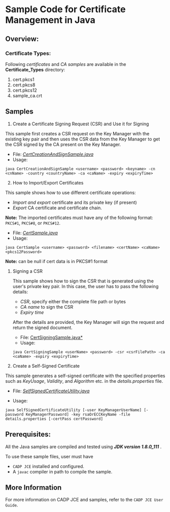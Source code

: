 # Sample Code for Certificate Management in Java

## Overview:

### Certificate Types:

Following *certificates* and *CA samples* are available in the **Certificate_Types** directory:

1. cert.pkcs1
1. cert.pkcs8
1. cert.pkcs12
1. sample_ca.crt

## Samples

1. Create a Certificate Signing Request (CSR) and Use it for Signing

  This sample first creates a CSR request on the Key Manager with the existing key pair and then uses the CSR data from the Key Manager to get the CSR signed by the CA present on the Key Manager.

  * File: [*CertCreationAndSignSample.java*](CertCreationAndSignSample.java)
  * Usage:
  ```shell
  java CertCreationAndSignSample <username> <password> <keyname> -cn <cnName> -country <countryName> -ca <caName> -expiry <expiryTime>
  ```

2. How to Import/Export Certificates

  This sample shows how to use different certificate operations:
  - *Import and export* certificate and its private key (if present)
  - *Export* CA certificate and certificate chain.
  
  **Note:** The imported certificates must have any of the following format:  `PKCS#1`, `PKCS#8`, or `PKCS#12`. 

  * File: [*CertSample.java*](CertSample.java)
  * Usage: 
  ```shell
  java CertSample <username> <password> <filename> <certName> <caName> <pkcs12Password> 
  ```
  
  **Note:** <pkcs12Password> can be null if cert data is in PKCS#1 format

1. Signing a CSR

    This sample shows how to sign the CSR that is generated using the user's private key pair. In this case, the user has to pass the following details:

    * *CSR*, specify either the complete file path or bytes
    * *CA name* to sign the CSR 
    * *Expiry time*

    After the details are provided, the Key Manager will sign the request and return the signed document.

    * File: [CertSigningSample.java*](CertSigningSample.java*)
    * Usage:
    ```shell 
    java CertSigningSample <userName> <password> -csr <csrFilePath> -ca <caName> -expiry <expiryTime>
    ```


1. Create a Self-Signed Certificate

This sample generates a self-signed certificate with the specified properties such as *KeyUsage*, *Validity*, and *Algorithm* etc. in the *details.properties* file.

* File: [*SelfSignedCertificateUtility.java*](SelfSignedCertificateUtility.java)

* Usage: 
```shell
java SelfSignedCertificateUtility [-user KeyManagerUserName] [-password KeyManagerPassword] -key rsaOrECCKeyName -file details.properties [-certPass certPassword]
```

## Prerequisites: 

All the Java samples are compiled and tested using ***JDK version 1.8.0_111*** .

To use these sample files, user must have

- `CADP JCE` installed and configured.
- A `javac` compiler in path to compile the sample. 
    
## More Information

For more information on CADP JCE and samples, refer to the `CADP JCE User Guide`.


